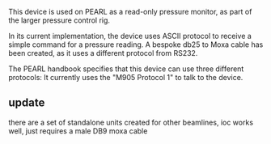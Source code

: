 This device is used on PEARL as a read-only pressure monitor, as part of the larger pressure control rig. 

In its current implementation, the device uses ASCII protocol to receive a simple command for a pressure reading. A bespoke db25 to Moxa cable has been created, as it uses a different protocol from RS232.

The PEARL handbook specifies that this device can use three different protocols: It currently uses the "M905 Protocol 1" to talk to the device.

## update

there are a set of standalone units created for other beamlines, ioc works well, just requires a male DB9 moxa cable
